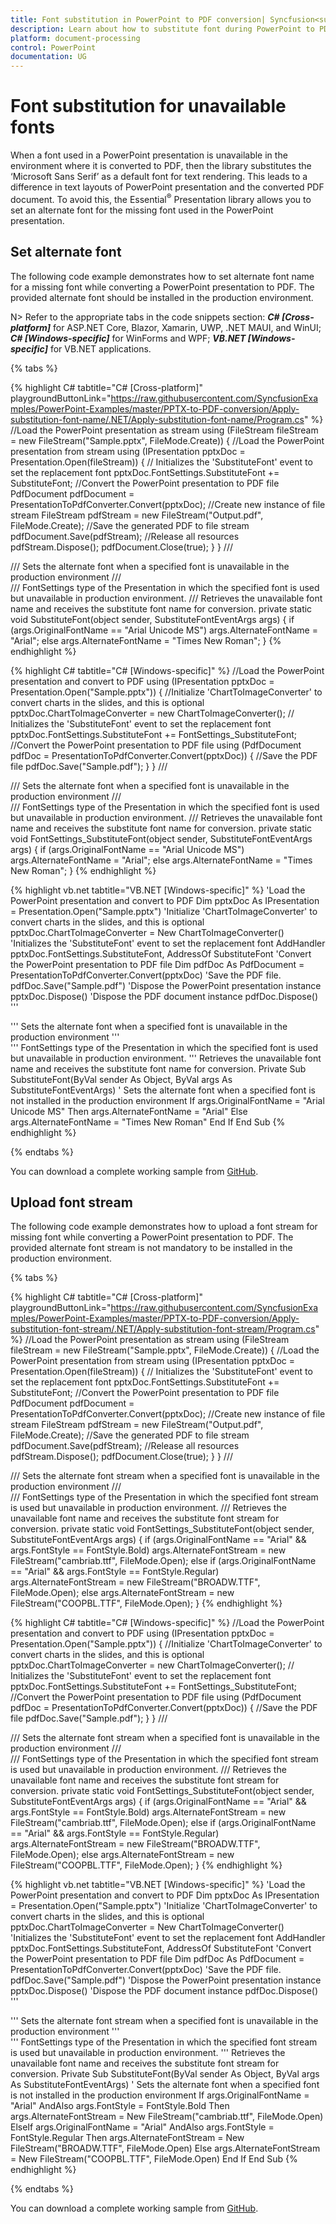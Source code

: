 ```yaml
---
title: Font substitution in PowerPoint to PDF conversion| Syncfusion<sup>&reg;</sup>
description: Learn about how to substitute font during PowerPoint to PDF conversion using the .NET PowerPoint (Presentation) library.
platform: document-processing
control: PowerPoint
documentation: UG
---
```

# Font substitution for unavailable fonts

When a font used in a PowerPoint presentation is unavailable in the environment where it is converted to PDF, then the library substitutes the ‘Microsoft Sans Serif’ as a default font for text rendering. This leads to a difference in text layouts of PowerPoint presentation and the converted PDF document.  To avoid this, the Essential<sup>&reg;</sup> Presentation library allows you to set an alternate font for the missing font used in the PowerPoint presentation.

## Set alternate font

The following code example demonstrates how to set alternate font name for a missing font while converting a PowerPoint presentation to PDF. The provided alternate font should be installed in the production environment.

N> Refer to the appropriate tabs in the code snippets section: ***C# [Cross-platform]*** for ASP.NET Core, Blazor, Xamarin, UWP, .NET MAUI, and WinUI; ***C# [Windows-specific]*** for WinForms and WPF; ***VB.NET [Windows-specific]*** for VB.NET applications.

{% tabs %}

{% highlight C# tabtitle="C# [Cross-platform]"
playgroundButtonLink="https://raw.githubusercontent.com/SyncfusionExamples/PowerPoint-Examples/master/PPTX-to-PDF-conversion/Apply-substitution-font-name/.NET/Apply-substitution-font-name/Program.cs" %}
//Load the PowerPoint presentation as stream
using (FileStream fileStream = new FileStream("Sample.pptx", FileMode.Create))
{
    //Load the PowerPoint presentation from stream
    using (IPresentation pptxDoc = Presentation.Open(fileStream))
    {
        // Initializes the 'SubstituteFont' event to set the replacement font
        pptxDoc.FontSettings.SubstituteFont += SubstituteFont;
        //Convert the PowerPoint presentation to PDF file
        PdfDocument pdfDocument = PresentationToPdfConverter.Convert(pptxDoc);
        //Create new instance of file stream
        FileStream pdfStream = new FileStream("Output.pdf", FileMode.Create);
        //Save the generated PDF to file stream
        pdfDocument.Save(pdfStream);
        //Release all resources
        pdfStream.Dispose();
        pdfDocument.Close(true);
    }
}
/// <summary>
/// Sets the alternate font when a specified font is unavailable in the production environment
/// </summary>
/// <param name="sender">FontSettings type of the Presentation in which the specified font is used but unavailable in production environment. </param>
/// <param name="args">Retrieves the unavailable font name and receives the substitute font name for conversion. </param>
private static void SubstituteFont(object sender, SubstituteFontEventArgs args)
{
    if (args.OriginalFontName == "Arial Unicode MS")
        args.AlternateFontName = "Arial";
    else
        args.AlternateFontName = "Times New Roman";
}
{% endhighlight %}

{% highlight C# tabtitle="C# [Windows-specific]" %}
//Load the PowerPoint presentation and convert to PDF
using (IPresentation pptxDoc = Presentation.Open("Sample.pptx"))
{
    //Initialize 'ChartToImageConverter' to convert charts in the slides, and this is optional
    pptxDoc.ChartToImageConverter = new ChartToImageConverter();
    // Initializes the 'SubstituteFont' event to set the replacement font
    pptxDoc.FontSettings.SubstituteFont += FontSettings_SubstituteFont;
    //Convert the PowerPoint presentation to PDF file
    using (PdfDocument pdfDoc = PresentationToPdfConverter.Convert(pptxDoc))
    {
        //Save the PDF file
        pdfDoc.Save("Sample.pdf");
    }
}
/// <summary>
/// Sets the alternate font when a specified font is unavailable in the production environment
/// </summary>
/// <param name="sender">FontSettings type of the Presentation in which the specified font is used but unavailable in production environment. </param>
/// <param name="args">Retrieves the unavailable font name and receives the substitute font name for conversion. </param>
private static void FontSettings_SubstituteFont(object sender, SubstituteFontEventArgs args)
{
    if (args.OriginalFontName == "Arial Unicode MS")
        args.AlternateFontName = "Arial";
    else
        args.AlternateFontName = "Times New Roman";
}
{% endhighlight %}

{% highlight vb.net tabtitle="VB.NET [Windows-specific]" %}
'Load the PowerPoint presentation and convert to PDF
Dim pptxDoc As IPresentation = Presentation.Open("Sample.pptx")
'Initialize 'ChartToImageConverter' to convert charts in the slides, and this is optional
pptxDoc.ChartToImageConverter = New ChartToImageConverter()
'Initializes the 'SubstituteFont' event to set the replacement font
AddHandler pptxDoc.FontSettings.SubstituteFont, AddressOf SubstituteFont
'Convert the PowerPoint presentation to PDF file
Dim pdfDoc As PdfDocument = PresentationToPdfConverter.Convert(pptxDoc)
'Save the PDF file.
pdfDoc.Save("Sample.pdf")
'Dispose the PowerPoint presentation instance
pptxDoc.Dispose()
'Dispose the PDF document instance
pdfDoc.Dispose()
''' <summary>
''' Sets the alternate font when a specified font is unavailable in the production environment
''' </summary>
''' <param name="sender">FontSettings type of the Presentation in which the specified font is used but unavailable in production environment. </param>
''' <param name="args">Retrieves the unavailable font name and receives the substitute font name for conversion. </param>
Private Sub SubstituteFont(ByVal sender As Object, ByVal args As SubstituteFontEventArgs)
    ' Sets the alternate font when a specified font is not installed in the production environment
    If args.OriginalFontName = "Arial Unicode MS" Then
        args.AlternateFontName = "Arial"
    Else
        args.AlternateFontName = "Times New Roman"
    End If
End Sub
{% endhighlight %}

{% endtabs %}

You can download a complete working sample from [GitHub](https://github.com/SyncfusionExamples/PowerPoint-Examples/tree/master/PPTX-to-PDF-conversion/Apply-substitution-font-name).

## Upload font stream

The following code example demonstrates how to upload a font stream for missing font while converting a PowerPoint presentation to PDF. The provided alternate font stream is not mandatory to be installed in the production environment.

{% tabs %}

{% highlight C# tabtitle="C# [Cross-platform]"
playgroundButtonLink="https://raw.githubusercontent.com/SyncfusionExamples/PowerPoint-Examples/master/PPTX-to-PDF-conversion/Apply-substitution-font-stream/.NET/Apply-substitution-font-stream/Program.cs" %}
//Load the PowerPoint presentation as stream
using (FileStream fileStream = new FileStream("Sample.pptx", FileMode.Create))
{
    //Load the PowerPoint presentation from stream
    using (IPresentation pptxDoc = Presentation.Open(fileStream))
    {
        // Initializes the 'SubstituteFont' event to set the replacement font
        pptxDoc.FontSettings.SubstituteFont += SubstituteFont;
        //Convert the PowerPoint presentation to PDF file
        PdfDocument pdfDocument = PresentationToPdfConverter.Convert(pptxDoc);
        //Create new instance of file stream
        FileStream pdfStream = new FileStream("Output.pdf", FileMode.Create);
        //Save the generated PDF to file stream
        pdfDocument.Save(pdfStream);
        //Release all resources
        pdfStream.Dispose();
        pdfDocument.Close(true);
    }
}
/// <summary>
/// Sets the alternate font stream when a specified font is unavailable in the production environment
/// </summary>
/// <param name="sender">FontSettings type of the Presentation in which the specified font stream is used but unavailable in production environment. </param>
/// <param name="args">Retrieves the unavailable font name and receives the substitute font stream for conversion. </param>
private static void FontSettings_SubstituteFont(object sender, SubstituteFontEventArgs args)
{
    if (args.OriginalFontName == "Arial" && args.FontStyle == FontStyle.Bold)
        args.AlternateFontStream = new FileStream("cambriab.ttf", FileMode.Open);
    else if (args.OriginalFontName == "Arial" && args.FontStyle == FontStyle.Regular)
        args.AlternateFontStream = new FileStream("BROADW.TTF", FileMode.Open);
    else
        args.AlternateFontStream = new FileStream("COOPBL.TTF", FileMode.Open);
}
{% endhighlight %}

{% highlight C# tabtitle="C# [Windows-specific]" %}
//Load the PowerPoint presentation and convert to PDF
using (IPresentation pptxDoc = Presentation.Open("Sample.pptx"))
{
    //Initialize 'ChartToImageConverter' to convert charts in the slides, and this is optional
    pptxDoc.ChartToImageConverter = new ChartToImageConverter();
    // Initializes the 'SubstituteFont' event to set the replacement font
    pptxDoc.FontSettings.SubstituteFont += FontSettings_SubstituteFont;
    //Convert the PowerPoint presentation to PDF file
    using (PdfDocument pdfDoc = PresentationToPdfConverter.Convert(pptxDoc))
    {
        //Save the PDF file
        pdfDoc.Save("Sample.pdf");
    }
}
/// <summary>
/// Sets the alternate font stream when a specified font is unavailable in the production environment
/// </summary>
/// <param name="sender">FontSettings type of the Presentation in which the specified font stream is used but unavailable in production environment. </param>
/// <param name="args">Retrieves the unavailable font name and receives the substitute font stream for conversion. </param>
private static void FontSettings_SubstituteFont(object sender, SubstituteFontEventArgs args)
{
    if (args.OriginalFontName == "Arial" && args.FontStyle == FontStyle.Bold)
        args.AlternateFontStream = new FileStream("cambriab.ttf", FileMode.Open);
    else if (args.OriginalFontName == "Arial" && args.FontStyle == FontStyle.Regular)
        args.AlternateFontStream = new FileStream("BROADW.TTF", FileMode.Open);
    else
        args.AlternateFontStream = new FileStream("COOPBL.TTF", FileMode.Open);
}
{% endhighlight %}

{% highlight vb.net tabtitle="VB.NET [Windows-specific]" %}
'Load the PowerPoint presentation and convert to PDF
Dim pptxDoc As IPresentation = Presentation.Open("Sample.pptx")
'Initialize 'ChartToImageConverter' to convert charts in the slides, and this is optional
pptxDoc.ChartToImageConverter = New ChartToImageConverter()
'Initializes the 'SubstituteFont' event to set the replacement font
AddHandler pptxDoc.FontSettings.SubstituteFont, AddressOf SubstituteFont
'Convert the PowerPoint presentation to PDF file
Dim pdfDoc As PdfDocument = PresentationToPdfConverter.Convert(pptxDoc)
'Save the PDF file.
pdfDoc.Save("Sample.pdf")
'Dispose the PowerPoint presentation instance
pptxDoc.Dispose()
'Dispose the PDF document instance
pdfDoc.Dispose()
''' <summary>
''' Sets the alternate font stream when a specified font is unavailable in the production environment
''' </summary>
''' <param name="sender">FontSettings type of the Presentation in which the specified font stream is used but unavailable in production environment.</param>
''' <param name="args">Retrieves the unavailable font name and receives the substitute font stream for conversion. </param>
Private Sub SubstituteFont(ByVal sender As Object, ByVal args As SubstituteFontEventArgs)
    ' Sets the alternate font when a specified font is not installed in the production environment
    If args.OriginalFontName = "Arial" AndAlso args.FontStyle = FontStyle.Bold Then
        args.AlternateFontStream = New FileStream("cambriab.ttf", FileMode.Open)
    ElseIf args.OriginalFontName = "Arial" AndAlso args.FontStyle = FontStyle.Regular Then
        args.AlternateFontStream = New FileStream("BROADW.TTF", FileMode.Open)
    Else
        args.AlternateFontStream = New FileStream("COOPBL.TTF", FileMode.Open)
    End If
End Sub
{% endhighlight %}

{% endtabs %}

You can download a complete working sample from [GitHub](https://github.com/SyncfusionExamples/PowerPoint-Examples/tree/master/PPTX-to-PDF-conversion/Apply-substitution-font-stream).
